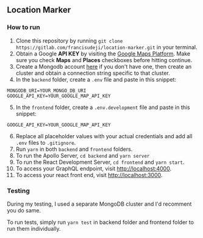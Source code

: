 ## Location Marker

### How to run

1. Clone this repository by running `git clone https://gitlab.com/francisudeji/location-marker.git` in your terminal.
2. Obtain a Google **API KEY** by visiting the [Google Maps Platform]('https://cloud.google.com/maps-platform/?_ga=2.217999318.1584798621.1572112623-1130989767.1568743778#get-started'). Make sure you check **Maps** and **Places** checkboxes before hitting continue.
3. Create a Mongodb account [here]('https://www.mongodb.com/cloud/atlas') if you don't have one, then create an cluster and obtain a connection string specific to that cluster.
4. In the `backend` folder, create a `.env` file and paste in this snippet:

```
MONGODB_URI=YOUR_MONGO_DB_URI
GOOGLE_API_KEY=YOUR_GOOGLE_MAP_API_KEY
```

5. In the `frontend` folder, create a `.env.development` file and paste in this snippet:

```
GOOGLE_API_KEY=YOUR_GOOGLE_MAP_API_KEY
```

6. Replace all placeholder values with your actual credentials and add all `.env` files to `.gitignore`.
7. Run `yarn` in both `backend` and `frontend` folders.
8. To run the Apollo Server, `cd backend` and `yarn server`
9. To run the React Development Server, `cd frontend` and `yarn start`.
10. To access your GraphQL endpoint, visit [http://localhost:4000](http://localhost:4000).
11. To access your react front end, visit [http://localhost:3000](http://localhost:3000).

### Testing

During my testing, I used a separate MongoDB cluster and I'd recomment you do same.

To run tests, simply run `yarn test` in backend folder and frontend folder to run them individually.
